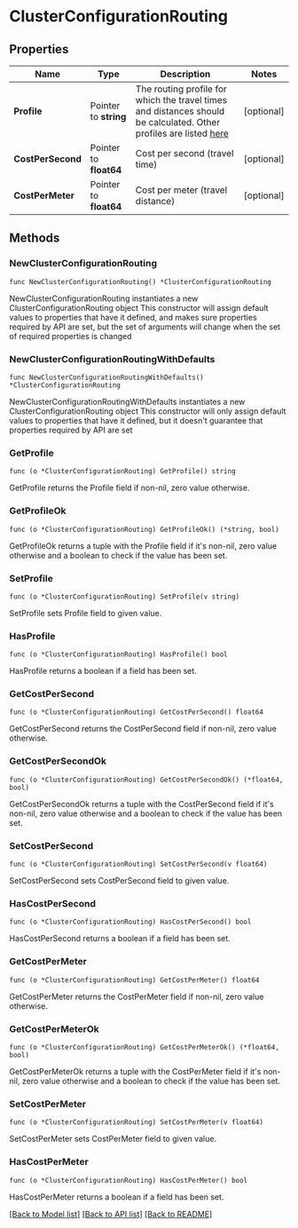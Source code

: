 # ClusterConfigurationRouting

## Properties

Name | Type | Description | Notes
------------ | ------------- | ------------- | -------------
**Profile** | Pointer to **string** | The routing profile for which the travel times and distances should be calculated. Other profiles are listed [here](#section/Map-Data-and-Routing-Profiles/OpenStreetMap) | [optional] 
**CostPerSecond** | Pointer to **float64** | Cost per second (travel time) | [optional] 
**CostPerMeter** | Pointer to **float64** | Cost per meter (travel distance) | [optional] 

## Methods

### NewClusterConfigurationRouting

`func NewClusterConfigurationRouting() *ClusterConfigurationRouting`

NewClusterConfigurationRouting instantiates a new ClusterConfigurationRouting object
This constructor will assign default values to properties that have it defined,
and makes sure properties required by API are set, but the set of arguments
will change when the set of required properties is changed

### NewClusterConfigurationRoutingWithDefaults

`func NewClusterConfigurationRoutingWithDefaults() *ClusterConfigurationRouting`

NewClusterConfigurationRoutingWithDefaults instantiates a new ClusterConfigurationRouting object
This constructor will only assign default values to properties that have it defined,
but it doesn't guarantee that properties required by API are set

### GetProfile

`func (o *ClusterConfigurationRouting) GetProfile() string`

GetProfile returns the Profile field if non-nil, zero value otherwise.

### GetProfileOk

`func (o *ClusterConfigurationRouting) GetProfileOk() (*string, bool)`

GetProfileOk returns a tuple with the Profile field if it's non-nil, zero value otherwise
and a boolean to check if the value has been set.

### SetProfile

`func (o *ClusterConfigurationRouting) SetProfile(v string)`

SetProfile sets Profile field to given value.

### HasProfile

`func (o *ClusterConfigurationRouting) HasProfile() bool`

HasProfile returns a boolean if a field has been set.

### GetCostPerSecond

`func (o *ClusterConfigurationRouting) GetCostPerSecond() float64`

GetCostPerSecond returns the CostPerSecond field if non-nil, zero value otherwise.

### GetCostPerSecondOk

`func (o *ClusterConfigurationRouting) GetCostPerSecondOk() (*float64, bool)`

GetCostPerSecondOk returns a tuple with the CostPerSecond field if it's non-nil, zero value otherwise
and a boolean to check if the value has been set.

### SetCostPerSecond

`func (o *ClusterConfigurationRouting) SetCostPerSecond(v float64)`

SetCostPerSecond sets CostPerSecond field to given value.

### HasCostPerSecond

`func (o *ClusterConfigurationRouting) HasCostPerSecond() bool`

HasCostPerSecond returns a boolean if a field has been set.

### GetCostPerMeter

`func (o *ClusterConfigurationRouting) GetCostPerMeter() float64`

GetCostPerMeter returns the CostPerMeter field if non-nil, zero value otherwise.

### GetCostPerMeterOk

`func (o *ClusterConfigurationRouting) GetCostPerMeterOk() (*float64, bool)`

GetCostPerMeterOk returns a tuple with the CostPerMeter field if it's non-nil, zero value otherwise
and a boolean to check if the value has been set.

### SetCostPerMeter

`func (o *ClusterConfigurationRouting) SetCostPerMeter(v float64)`

SetCostPerMeter sets CostPerMeter field to given value.

### HasCostPerMeter

`func (o *ClusterConfigurationRouting) HasCostPerMeter() bool`

HasCostPerMeter returns a boolean if a field has been set.


[[Back to Model list]](../README.md#documentation-for-models) [[Back to API list]](../README.md#documentation-for-api-endpoints) [[Back to README]](../README.md)


